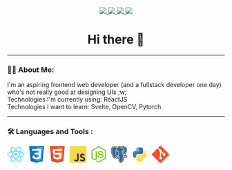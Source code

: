<!--
**notverygood135/notverygood135** is a ✨ _special_ ✨ repository because its `README.md` (this file) appears on your GitHub profile.

Here are some ideas to get you started:

- 🔭 I’m currently working on ...
- 🌱 I’m currently learning ...
- 👯 I’m looking to collaborate on ...
- 🤔 I’m looking for help with ...
- 💬 Ask me about ...
- 📫 How to reach me: ...
- 😄 Pronouns: ...
- ⚡ Fun fact: ...
-->

<div id="badges" align="center">
  <a href="https://www.facebook.com/akihito.kanbara.946179/">
    <img src="https://img.shields.io/badge/Facebook-darkblue?logo=facebook&logoColor=white&style=for-the-badge" />
  </a>
  <a href="https://twitter.com/lillw29">
    <img src="https://img.shields.io/badge/Twitter-lightblue?logo=twitter&logoColor=white&style=for-the-badge" />
  </a>
  <a href="https://www.youtube.com/channel/UCgFC2qht_vMW9_Qk5MDS-2g">
    <img src="https://img.shields.io/badge/YouTube-red?logo=youtube&logoColor=white&style=for-the-badge" />
  </a>
  <a href="https://www.linkedin.com/in/ph%C3%BA-an-nguy%E1%BB%85n-v%C4%83n-34a578262/">
    <img src="https://img.shields.io/badge/LinkedIn-blue?logo=linkedin&logoColor=white&style=for-the-badge" />
  </a>
</div>
<h1 align="center">Hi there 👋</h1>

---

### :man_technologist: About Me:
I'm an aspiring frontend web developer (and a fullstack developer one day) who's not really good at designing UIs ;w; <br />
Technologies I'm currently using: ReactJS <br />
Technologies I want to learn: Svelte, OpenCV, Pytorch

---

### :hammer_and_wrench: Languages and Tools :
<div>
  <img src="https://github.com/devicons/devicon/blob/master/icons/react/react-original.svg" title="React" alt="React" width="40" height="40"/>&nbsp;
  <img src="https://github.com/devicons/devicon/blob/master/icons/css3/css3-original.svg"  title="CSS3" alt="CSS" width="40" height="40"/>&nbsp;
  <img src="https://github.com/devicons/devicon/blob/master/icons/html5/html5-original.svg" title="HTML5" alt="HTML" width="40" height="40"/>&nbsp;
  <img src="https://github.com/devicons/devicon/blob/master/icons/javascript/javascript-original.svg" title="JavaScript" alt="JavaScript" width="40" height="40"/>&nbsp;
  <img src="https://github.com/devicons/devicon/blob/master/icons/nodejs/nodejs-original.svg" title="NodeJS" alt="NodeJS" width="40" height="40"/>&nbsp;
  <img src="https://github.com/devicons/devicon/blob/master/icons/postgresql/postgresql-original.svg" title="PostgreSQL" alt="PostgreSQL" width="40" height="40"/>&nbsp;
  <img src="https://github.com/devicons/devicon/blob/master/icons/python/python-original.svg" title="Python" alt="Python" width="40" height="40"/>&nbsp;
  <img src="https://github.com/devicons/devicon/blob/master/icons/git/git-original.svg" title="Git" **alt="Git" width="40" height="40"/>
</div>
